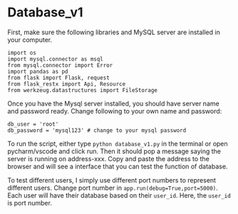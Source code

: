 # Database_v1
First, make sure the following libraries and MySQL server are installed in your computer.
```
import os
import mysql.connector as msql
from mysql.connector import Error
import pandas as pd
from flask import Flask, request
from flask_restx import Api, Resource
from werkzeug.datastructures import FileStorage
```
Once you have the Mysql server installed, you should have  server name and password ready. Change following to your own name and password:
```
db_user = 'root'
db_password = 'mysql123' # change to your mysql password
```

To run the script, either type `python database_v1.py` in the terminal or open pycharm/vscode and click run. Then it should pop a message saying the server is running on address-xxx. Copy and paste the address to the browser and will see a interface that you can test the function of database.

To test different users, I simply use different port numbers to represent different users. Change port number in `app.run(debug=True,port=5000)`.
Each user will have their database based on their `user_id`. Here, the `user_id` is port number.
